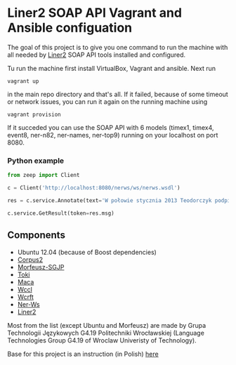 Liner2 SOAP API Vagrant and Ansible configuation
============

The goal of this project is to give you one command to run the machine with all needed by [Liner2](http://nlp.pwr.wroc.pl/narzedzia-i-zasoby/narzedzia/liner2) SOAP API tools installed and configured.

Tu run the machine first install VirtualBox, Vagrant and ansible. Next run
```
vagrant up
```
in the main repo directory and that's all. If it failed, because of some timeout or network issues, you can run it again on the running machine using
```
vagrant provision
```
If it succeded you can use the SOAP API with 6 models (timex1, timex4, event8, ner-n82, ner-names, ner-top9) running on your localhost on port 8080.

### Python example
```python
from zeep import Client

c = Client('http://localhost:8080/nerws/ws/nerws.wsdl')

res = c.service.Annotate(text='W połowie stycznia 2013 Teodorczyk podpisał kontrakt z Lechem Poznań, który miał wejść w życie 1 lipca[1]. 18 lutego 2013 poznański klub poinformował, że piłkarz wzmocni jego szeregi już wiosną. W zespole Lecha zadebiutował 24 lutego 2013 w wygranym 4:0, ligowym meczu z Ruchem Chorzów, zaliczając dwie asysty.', input_format='plain:wcrft', output_format='tuples', model='timex4')

c.service.GetResult(token=res.msg)
```

## Components

- Ubuntu 12.04 (because of Boost dependencies)
- [Corpus2](http://www.nlp.pwr.wroc.pl/redmine/projects/corpus2/wiki)
- [Morfeusz-SGJP](http://sgjp.pl/morfeusz/)
- [Toki](http://www.nlp.pwr.wroc.pl/redmine/projects/toki/wiki)
- [Maca](http://www.nlp.pwr.wroc.pl/redmine/projects/libpltagger/wiki)
- [Wccl](http://www.nlp.pwr.wroc.pl/redmine/projects/joskipi/wiki)
- [Wcrft](http://www.nlp.pwr.wroc.pl/redmine/projects/wcrft/wiki)
- [Ner-Ws](http://www.nlp.pwr.wroc.pl/redmine/projects/ner-ws/wiki)
- [Liner2](http://nlp.pwr.wroc.pl/narzedzia-i-zasoby/narzedzia/liner2)

Most from the list (except Ubuntu and Morfeusz) are made by Grupa Technologii Językowych G4.19 Politechniki Wrocławskiej (Language Technologies Group G4.19 of Wroclaw Univeristy of Technology).

Base for this project is an instruction (in Polish) [here](http://nlp.pwr.edu.pl/redmine/projects/skrypt-instalujacy-narzedzia-nlp/wiki/Instalacja_krok_po_kroku#Instalacja-dodatkowych-modu%C5%82%C3%B3w)
